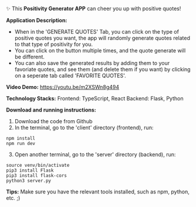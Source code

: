 ✨ This **Positivity Generator APP** can cheer you up with positive quotes!

**Application Description:**
- When in the 'GENERATE QUOTES' Tab, you can click on the type of positive quotes you want, the app will randomly generate quotes related to that type of positivity for you. 
- You can click on the button multiple times, and the quote generate will be different. 
- You can also save the generated results by adding them to your favoriate quotes, and see them (and delete them if you want) by clicking on a seperate tab called 'FAVORITE QUOTES'. 

**Video Demo:**
https://youtu.be/m2XSWn8g494

**Technology Stacks:**
Frontend: TypeScript, React
Backend: Flask, Python

**Download and running instructions:**
1. Download the code from Github
2. In the terminal, go to the 'client' directory (frontend), run:
```
npm install
npm run dev
```
3. Open another terminal, go to the 'server' directory (backend), run:
```
source venv/bin/activate
pip3 install Flask 
pip3 install flask-cors
python3 server.py
```

**Tips:**
Make sure you have the relevant tools installed, such as npm, python, etc. ;)





 
